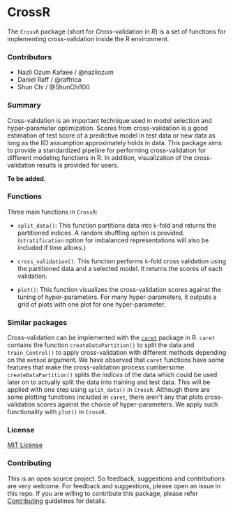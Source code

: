 # CrossR
The `CrossR` package (short for _Cross_-validation in _R_) is a set of functions for implementing cross-validation inside the R environment.  

### Contributors

* Nazli Ozum Kafaee / @nazliozum
* Daniel Raff / @raffrica
* Shun Chi / @ShunChi100

### Summary
Cross-validation is an important technique used in model selection and hyper-parameter optimization. Scores from cross-validation is a good estimation of test score of a predictive model in test data or new data as long as the IID assumption approximately holds in data. This package aims to provide a standardized pipeline for performing cross-validation for different modeling functions in R. In addition, visualization of the cross-validation results is provided for users.  

__To be added.__

### Functions

Three main functions in `CrossR`:

- `split_data()`: This function partitions data into `k`-fold and returns the partitioned indices. A random shuffling option is provided. (`stratification` option for imbalanced representations will also be included if time allows.)

- `cross_validation()`: This function performs `k`-fold cross validation using the partitioned data and a selected model. It returns the scores of each validation.

- `plot()`: This function visualizes the cross-validation scores against the tuning of hyper-parameters. For many hyper-parameters, it outputs a grid of plots with one plot for one hyper-parameter.


### Similar packages

Cross-validation can be implemented with the [`caret`](https://cran.r-project.org/web/packages/caret/caret.pdf) package in R. `caret` contains the function `createDataPartition()` to split the data and `train_Control()` to apply cross-validation with different methods depending on the `method` argument. We have observed that `caret` functions have some features that make the cross-validation process cumbersome. `createDataPartition()` splits the *indices* of the data which could be used later on to actually split the data into training and test data. This will be applied with one step using `split_data()` in `CrossR`. Although there are some plotting functions included in `caret`, there aren't any that plots cross-validation scores against the choice of hyper-parameters. We apply such functionality with `plot()` in `CrossR`.


### License
[MIT License](https://github.com/UBC-MDS/CrossR/blob/master/LICENSE)

### Contributing
This is an open source project. So feedback, suggestions and contributions are very welcome. For feedback and suggestions, please open an issue in this repo. If you are willing to contribute this package, please refer [Contributing](https://github.com/UBC-MDS/CrossR/blob/master/CONTRIBUTING.md) guidelines for details.
